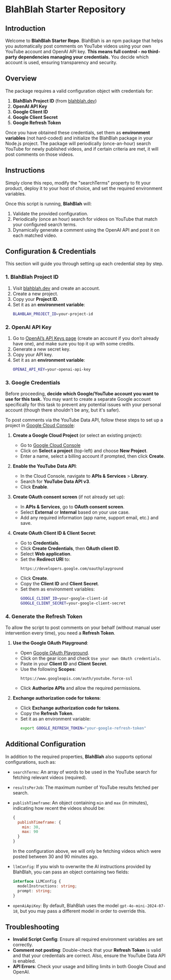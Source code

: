 # BlahBlah Starter Repository

## Introduction

Welcome to **BlahBlah Starter Repo**. BlahBlah is an npm package that helps you automatically post comments on YouTube videos using your own YouTube account and OpenAI API key. **This means full control - no third-party dependencies managing your credentials.** You decide which account is used, ensuring transparency and security.

## Overview

The package requires a valid configuration object with credentials for:

1. **BlahBlah Project ID** (from [blahblah.dev](https://blahblah.dev))
2. **OpenAI API Key**
3. **Google Client ID**
4. **Google Client Secret**
5. **Google Refresh Token**

Once you have obtained these credentials, set them as **environment variables** (not hard-coded) and initialize the BlahBlah package in your Node.js project. The package will periodically (once-an-hour) search YouTube for newly published videos, and if certain criteria are met, it will post comments on those videos.


## Instructions

Simply clone this repo, modify the "searchTerms" property to fit your product, deploy it to your host of choice, and set the required environment variables.

Once this script is running, **BlahBlah** will:

1. Validate the provided configuration.
2. Periodically (once an hour) search for videos on YouTube that match your configured search terms.
3. Dynamically generate a comment using the OpenAI API and post it on each matched video.

## Configuration & Credentials

This section will guide you through setting up each credential step by step.

### 1. BlahBlah Project ID

1. Visit [blahblah.dev](https://blahblah.dev) and create an account.
2. Create a new project.
3. Copy your **Project ID**.
4. Set it as an **environment variable**:
   ```bash
   BLAHBLAH_PROJECT_ID=your-project-id
   ```

### 2. OpenAI API Key

1. Go to [OpenAI’s API Keys page](https://platform.openai.com/account/api-keys) (create an account if you don’t already have one), and make sure you top it up with some credits.
2. Generate a new secret key.
3. Copy your API key.
4. Set it as an **environment variable**:
   ```bash
   OPENAI_API_KEY=your-openai-api-key
   ```

### 3. Google Credentials

Before proceeding, **decide which Google/YouTube account you want to use for this task.** You may want to create a separate Google account specifically for this task to prevent any potential issues with your personal account (though there shouldn't be any, but it's safer).

To post comments via the YouTube Data API, follow these steps to set up a project in [Google Cloud Console](https://console.cloud.google.com/):

1. **Create a Google Cloud Project** (or select an existing project):

   - Go to [Google Cloud Console](https://console.cloud.google.com/)
   - Click on **Select a project** (top-left) and choose **New Project**.
   - Enter a name, select a billing account if prompted, then click **Create**.

2. **Enable the YouTube Data API**:

   - In the Cloud Console, navigate to **APIs & Services** > **Library**.
   - Search for **YouTube Data API v3**.
   - Click **Enable**.

3. **Create OAuth consent screen** (if not already set up):

   - In **APIs & Services**, go to **OAuth consent screen**.
   - Select **External** or **Internal** based on your use case.
   - Add any required information (app name, support email, etc.) and save.

4. **Create OAuth Client ID & Client Secret**:
   - Go to **Credentials**.
   - Click **Create Credentials**, then **OAuth client ID**.
   - Select **Web application**.
   - Set the **Redirect URI** to:
     ```
     https://developers.google.com/oauthplayground
     ```
   - Click **Create**.
   - Copy the **Client ID** and **Client Secret**.
   - Set them as environment variables:
     ```bash
     GOOGLE_CLIENT_ID=your-google-client-id
     GOOGLE_CLIENT_SECRET=your-google-client-secret
     ```

### 4. Generate the Refresh Token

To allow the script to post comments on your behalf (without manual user intervention every time), you need a **Refresh Token**.

1. **Use the Google OAuth Playground**:

   - Open [Google OAuth Playground](https://developers.google.com/oauthplayground).
   - Click on the gear icon and check `Use your own OAuth credentials`.
   - Paste in your **Client ID** and **Client Secret**.
   - Use the following **Scopes**:
     ```
     https://www.googleapis.com/auth/youtube.force-ssl
     ```
   - Click **Authorize APIs** and allow the required permissions.

2. **Exchange authorization code for tokens**:
   - Click **Exchange authorization code for tokens**.
   - Copy the **Refresh Token**.
   - Set it as an environment variable:
     ```bash
     export GOOGLE_REFRESH_TOKEN="your-google-refresh-token"
     ```

## Additional Configuration

In addition to the required properties, **BlahBlah** also supports optional configurations, such as:

- `searchTerms`: An array of words to be used in the YouTube search for fetching relevant videos (required).
- `resultsPerJob`: The maximum number of YouTube results fetched per search.
- `publishTimeframe`: An object containing `min` and `max` (in minutes), indicating how recent the videos should be:

  ```javascript
  {
    publishTimeframe: {
      min: 30,
      max: 90
    }
  }
  ```

  In the configuration above, we will only be fetching videos which were posted between 30 and 90 minutes ago.

- `llmConfig`: If you wish to overwrite the AI instructions provided by BlahBlah, you can pass an object containing two fields:

  ```typescript
  interface LLMConfig {
    modelInstructions: string;
    prompt: string;
  }
  ```

- `openAiApiKey`: By default, BlahBlah uses the model `gpt-4o-mini-2024-07-18`, but you may pass a different model in order to override this.

## Troubleshooting

- **Invalid Script Config**: Ensure all required environment variables are set correctly.
- **Comment not posting**: Double-check that your **Refresh Token** is valid and that your credentials are correct. Also, ensure the YouTube Data API is enabled.
- **API Errors**: Check your usage and billing limits in both Google Cloud and OpenAI.
